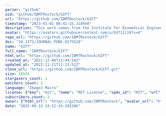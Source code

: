 ```yaml
---
parser: "github"
uid: "github/IBMTRostock/GIFT"
url: "https://github.com/IBMTRostock/GIFT"
timestamp: "2023-01-01 00:41:15.318940"
description: "This work comes from the Institute for Biomedical Engineering (https://ibmt.med.uni-rostock.de/en/) at the University Medical Center Rostock"
avatar: "https://avatars.githubusercontent.com/u/93711119?v=4"
repo_url: "https://github.com/IBMTRostock/GIFT"
doi: "10.1371/JOURNAL.PONE.0275528"
name: "GIFT"
full_name: "IBMTRostock/GIFT"
html_url: "https://github.com/IBMTRostock/GIFT"
created_at: "2021-12-08T13:49:54Z"
updated_at: "2022-11-21T11:13:52Z"
clone_url: "https://github.com/IBMTRostock/GIFT.git"
size: 16535
stargazers_count: 1
watchers_count: 1
language: "ImageJ Macro"
license: {"key": "mit", "name": "MIT License", "spdx_id": "MIT", "url": "https://api.github.com/licenses/mit", "node_id": "MDc6TGljZW5zZTEz"}
subscribers_count: 1
owner: {"html_url": "https://github.com/IBMTRostock", "avatar_url": "https://avatars.githubusercontent.com/u/93711119?v=4", "login": "IBMTRostock", "type": "User"}
date: "2025-09-13 14:22:34.205386"
---
```

